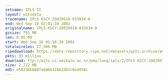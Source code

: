 ```yaml
---
setname: IPLS II
layout: witsdata
tracename: IPLS-KSCY-20020918-015634-0
end: Wed Sep 18 02:01:34 2002
originalname: IPLS-KSCY-20020918-015634-0
gzsize: 755 MB
len: 0:05:00
start: Wed Sep 18 01:56:34 2002
totalwirelen: 27,506 MB
ripedownload: https://data-repository.ripe.net/datasets/wits-archive/pma/long/ipls/2/IPLS-KSCY-20020918-015634-0.gz
pkts: 35 million
download: ftp://wits.cs.waikato.ac.nz/pma/long/ipls/2/IPLS-KSCY-20020918-015634-0.gz
size: 2,722 MB
md5: e58238bb08fe606b32b62db5c0e4058c
---
```


